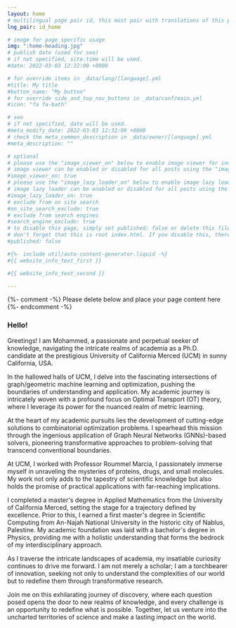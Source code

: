 ```yaml
---
layout: home
# multilingual page pair id, this must pair with translations of this page. (This name must be unique)
lng_pair: id_home

# image for page specific usage
img: ":home-heading.jpg"
# publish date (used for seo)
# if not specified, site.time will be used.
#date: 2022-03-03 12:32:00 +0000

# for override items in _data/lang/[language].yml
#title: My title
#button_name: "My button"
# for override side_and_top_nav_buttons in _data/conf/main.yml
#icon: "fa fa-bath"

# seo
# if not specified, date will be used.
#meta_modify_date: 2022-03-03 12:32:00 +0000
# check the meta_common_description in _data/owner/[language].yml
#meta_description: ""

# optional
# please use the "image_viewer_on" below to enable image viewer for individual pages or posts (_posts/ or [language]/_posts folders).
# image viewer can be enabled or disabled for all posts using the "image_viewer_posts: true" setting in _data/conf/main.yml.
#image_viewer_on: true
# please use the "image_lazy_loader_on" below to enable image lazy loader for individual pages or posts (_posts/ or [language]/_posts folders).
# image lazy loader can be enabled or disabled for all posts using the "image_lazy_loader_posts: true" setting in _data/conf/main.yml.
#image_lazy_loader_on: true
# exclude from on site search
#on_site_search_exclude: true
# exclude from search engines
#search_engine_exclude: true
# to disable this page, simply set published: false or delete this file
# don't forget that this is root index.html. If you disable this, there will be no index.html page to open
#published: false

#{%- include util/auto-content-generator.liquid -%}
#{{ website_info_text_first }}

#{{ website_info_text_second }}

---
```


{%- comment -%} Please delete below and place your page content here {%- endcomment -%}

<h3>Hello! </h3>	

<p> Greetings! I am Mohammed, a passionate and perpetual seeker of knowledge, navigating the intricate realms of academia as a Ph.D. candidate at the prestigious University of California Merced (UCM) in sunny California, USA. <br>

<p> In the hallowed halls of UCM, I delve into the fascinating intersections of graph/geometric machine learning and optimization, pushing the boundaries of understanding and application. My academic journey is intricately woven with a profound focus on Optimal Transport (OT) theory, where I leverage its power for the nuanced realm of metric learning. <br>

<p> At the heart of my academic pursuits lies the development of cutting-edge solutions to combinatorial optimization problems. I spearhead this mission through the ingenious application of Graph Neural Networks (GNNs)-based solvers, pioneering transformative approaches to problem-solving that transcend conventional boundaries. <br>

<p> At UCM, I worked with Professor Roummel Marcia, I passionately immerse myself in unraveling the mysteries of proteins, drugs, and small molecules. My work not only adds to the tapestry of scientific knowledge but also holds the promise of practical applications with far-reaching implications. <br>

<p> I completed a master's degree in Applied Mathematics from the University of California Merced, setting the stage for a trajectory defined by excellence. Prior to this, I earned a first master's degree in Scientific Computing from An-Najah National University in the historic city of Nablus, Palestine. My academic foundation was laid with a bachelor's degree in Physics, providing me with a holistic understanding that forms the bedrock of my interdisciplinary approach. <br>

<p> As I traverse the intricate landscapes of academia, my insatiable curiosity continues to drive me forward. I am not merely a scholar; I am a torchbearer of innovation, seeking not only to understand the complexities of our world but to redefine them through transformative research. <br>

<p> Join me on this exhilarating journey of discovery, where each question posed opens the door to new realms of knowledge, and every challenge is an opportunity to redefine what is possible. Together, let us venture into the uncharted territories of science and make a lasting impact on the world.


 <br>





